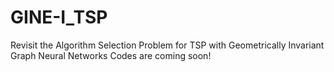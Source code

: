 # GINE-I_TSP
Revisit the Algorithm Selection Problem for TSP with Geometrically Invariant Graph Neural Networks
Codes are coming soon!


